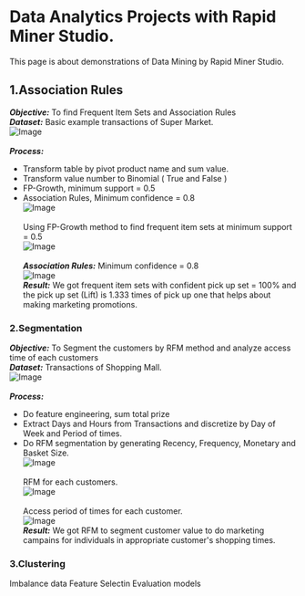 # Data Analytics Projects with Rapid Miner Studio.
This page is about demonstrations of Data Mining by Rapid Miner Studio.<br />
## 1.Association Rules
***Objective:*** To find Frequent Item Sets and Association Rules<br />
***Dataset:*** Basic example transactions of Super Market.<br />
![Image](https://github.com/Pakkawatk/portfolio/blob/gh-pages/img/rap_asso1.PNG?raw=true)<br /><br />
***Process:***
- Transform table by pivot product name and sum value.<br />
- Transform value number to Binomial ( True and False )<br />
- FP-Growth, minimum support = 0.5<br />
- Association Rules, Minimum confidence = 0.8<br />
![Image](https://github.com/Pakkawatk/portfolio/blob/gh-pages/img/rap_asso2.PNG?raw=true)<br /><br />
Using FP-Growth method to find frequent item sets at minimum support = 0.5<br />
![Image](https://github.com/Pakkawatk/portfolio/blob/gh-pages/img/rap_asso3.PNG?raw=true)<br /><br />
***Association Rules:*** Minimum confidence = 0.8<br /> 
![Image](https://github.com/Pakkawatk/portfolio/blob/gh-pages/img/rap_asso4.PNG?raw=true)<br />
***Result:*** We got frequent item sets with confident pick up set = 100% and the pick up set (Lift) is 1.333 times  of pick up one that helps about making marketing promotions.<br />
### 2.Segmentation

***Objective:*** To Segment the customers by RFM method and analyze access time of each customers<br />
***Dataset:*** Transactions of Shopping Mall.<br />
![Image](https://github.com/Pakkawatk/portfolio/blob/gh-pages/img/rap_rfm1.PNG?raw=true)<br /><br />
***Process:***
- Do feature engineering, sum total prize<br />
- Extract Days and Hours from Transactions and discretize by Day of Week and Period of times.<br />
- Do RFM segmentation by generating Recency, Frequency, Monetary and Basket Size.<br />
![Image](https://github.com/Pakkawatk/portfolio/blob/gh-pages/img/rap_rfm2.PNG?raw=true)<br /><br />
RFM for each customers.<br />
![Image](https://github.com/Pakkawatk/portfolio/blob/gh-pages/img/rap_rfm3.PNG?raw=true)<br /><br />
Access period of times for each customer.<br />
![Image](https://github.com/Pakkawatk/portfolio/blob/gh-pages/img/rap_rfm4.PNG?raw=true)<br />
***Result:*** We got RFM to segment customer value to do marketing campains for individuals in appropriate customer's shopping times.<br />

### 3.Clustering

Imbalance data
Feature Selectin
Evaluation models
